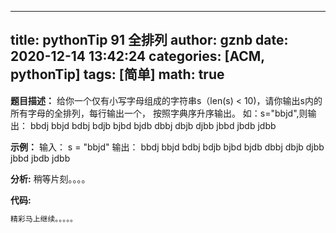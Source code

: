 
---
title: pythonTip 91 全排列
author: gznb
date: 2020-12-14 13:42:24
categories: [ACM, pythonTip]
tags: [简单]
math: true
---

**题目描述：**
给你一个仅有小写字母组成的字符串s（len(s) < 10)，请你输出s内的所有字母的全排列，每行输出一个，
按照字典序升序输出。
如：s="bbjd",则输出：
bbdj
bbjd
bdbj
bdjb
bjbd
bjdb
dbbj
dbjb
djbb
jbbd
jbdb
jdbb

**示例：**
输入：
s = "bbjd"
输出：
bbdj
bbjd
bdbj
bdjb
bjbd
bjdb
dbbj
dbjb
djbb
jbbd
jbdb
jdbb


**分析:**
稍等片刻。。。。

**代码:**
```python
精彩马上继续。。。。。
```
